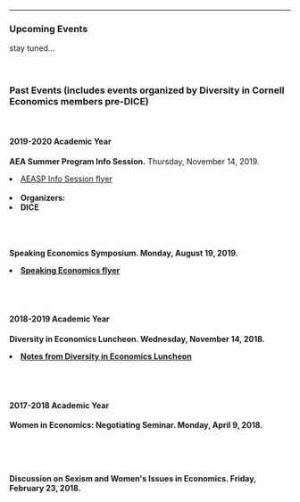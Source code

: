 
---

<!--
layout: page
title: Events
description: Upcoming and past events organized by Diversity in Cornell Economics members
---
-->

<!--[click here for the most recent version of the paper]({{ BASE_PATH}}/pages/working_papers/sample-working-paper.pdf)-->


<!-- Note: this is how to write a comment in HTML. Everything in here won't show up on your webpage.-->

<!--
To increase the size of the title, use fewer # in front of the paper title.
To decrease the size of the title, use more #. 
To remove the italics, remove the * before and after the description
To remove the underline from the title, remove the <u> tags (<u> and </u>)
-->



<html lang="en">
  <head>
    <meta charset="utf-8">
    <meta name="description" content="Events">
  
  </head>

        

<div class="page-header">
  <h3>Upcoming Events </h3>
</div>

<div class="row-fluid">
  <div class="span12">
    stay tuned...
   
   <br/>
   <br/>
   <br/>

<div class="page-header">
<h3>Past Events (includes events organized by Diversity in Cornell Economics members pre-DICE)</h3>
</div>

<br/>


<div class="page-header">
<h4>2019-2020 Academic Year</h4>
</div>

<strong>AEA Summer Program Info Session.</strong> Thursday, November 14, 2019.
<li><a href="{{ BASE_PATH }}/assets/AEASP_info_session_cornell.pdf">AEASP Info Session flyer</a></li>
<br/>
<li><strong>Organizers:
	<li>DICE</li>
	</li>

<br/>
<br/>
<br/>

<strong>Speaking Economics Symposium.</strong> Monday, August 19, 2019.
<li><a href="{{ BASE_PATH }}/assets/Speaking Economics.pdf">Speaking Economics flyer</a></li>

<br/>
<br/>
<br/>

<div class="page-header">
<h4>2018-2019 Academic Year</h4>
</div>

<strong>Diversity in Economics Luncheon.</strong> Wednesday, November 14, 2018.
<li><a href="{{ BASE_PATH}}/assets/Diversity Luncheon Notes.pdf">Notes from Diversity in Economics Luncheon</a></li>

<br/>
<br/>
<br/>

<div class="page-header">
<h4>2017-2018 Academic Year</h4>
</div>

<strong>Women in Economics: Negotiating Seminar.</strong> Monday, April 9, 2018.

<br/>
<br/>
<br/>

<strong>Discussion on Sexism and Women's Issues in Economics.</strong> Friday, February 23, 2018.

<br/>
<br/>
<br/>


  </div>
</div>


<br/>
<br/>
<br/>

     
  <span id="lastModified"></span>

  

    
</html>